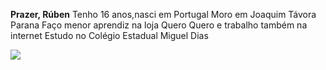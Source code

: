 **Prazer, Rúben**
Tenho 16 anos,nasci em Portugal
Moro em Joaquim Távora Parana
Faço menor aprendiz na loja Quero Quero e trabalho também na internet
Estudo no Colégio Estadual Miguel Dias

![](https://media.tenor.com/9Hlh1EvqSvUAAAAC/cristiano-ronaldo-ronaldo.gif)
